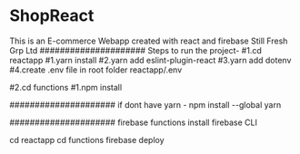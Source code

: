 # ShopReact
 This is an E-commerce Webapp created with react and firebase 
Still Fresh Grp Ltd
#####################
Steps to run the project-
#1.cd reactapp
    #1.yarn install
    #2.yarn add eslint-plugin-react
    #3.yarn add dotenv
    #4.create .env file in root folder reactapp/.env
    
#2.cd functions 
    #1.npm install



#####################
if dont have yarn -   npm install --global yarn


#####################
firebase functions 
 install firebase CLI 
 

cd reactapp
    cd functions
        firebase deploy 